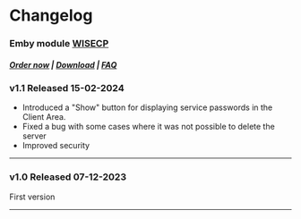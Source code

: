 # Changelog

### Emby module **[WISECP](https://puqcloud.com/link.php?id=78)** 

##### [Order now](https://puqcloud.com/index.php?rp=/store/wisecp-module-emby) | [Download](https://download.puqcloud.com/WISECP/Product/PUQ_WISECP-Emby/) | [FAQ](https://faq.puqcloud.com/)

### v1.1 Released 15-02-2024
- Introduced a "Show" button for displaying service passwords in the Client Area.
- Fixed a bug with some cases where it was not possible to delete the server
- Improved security

- - - - -

### v1.0 Released 07-12-2023

First version

- - - - -
 
